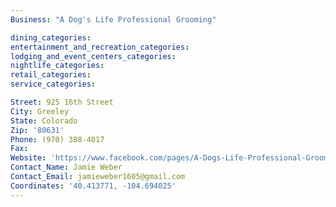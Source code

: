 ```yaml
---
Business: "A Dog's Life Professional Grooming"

dining_categories:
entertainment_and_recreation_categories:
lodging_and_event_centers_categories:
nightlife_categories:
retail_categories:
service_categories:

Street: 925 16th Street
City: Greeley
State: Colorado
Zip: '80631'
Phone: (970) 388-4017
Fax:
Website: 'https://www.facebook.com/pages/A-Dogs-Life-Professional-Grooming/160079250688557'
Contact_Name: Jamie Weber
Contact_Email: jamieweber1605@gmail.com
Coordinates: '40.413771, -104.694025'
---
```



